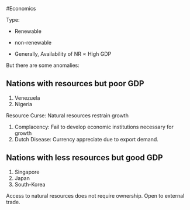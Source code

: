 #Economics 

Type:
- Renewable
- non-renewable

- Generally, Availability of NR $\propto$ High GDP

But there are some anomalies:
## Nations with resources but poor GDP
1. Venezuela
2. Nigeria

Resource Curse: 
Natural resources restrain growth
1. Complacency: Fail to develop economic institutions necessary for growth
2. Dutch Disease: Currency appreciate due to export demand.

## Nations with less resources but good GDP
1. Singapore
2. Japan
3. South-Korea

Access to natural resources does not require ownership. 
Open to external trade.